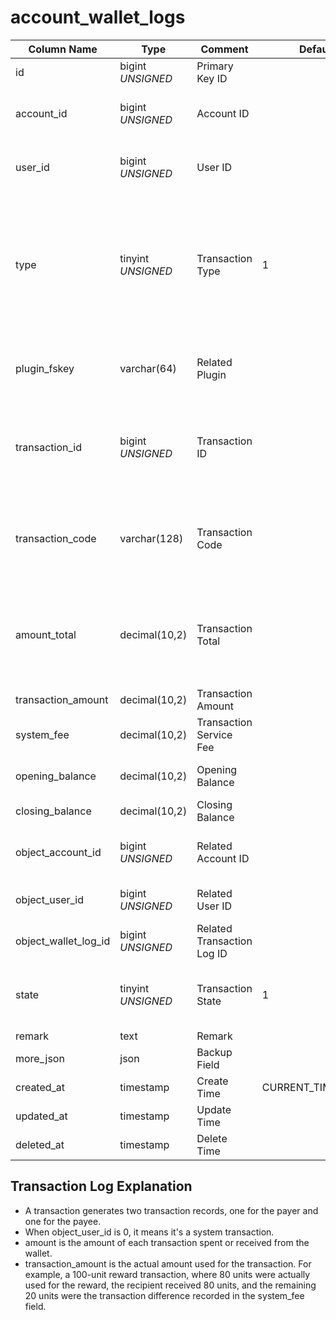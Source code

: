 # account_wallet_logs

| Column Name | Type | Comment | Default | Null | Remark |
| --- | --- | --- | --- | --- | --- |
| id | bigint *UNSIGNED* | Primary Key ID |  | NO | Auto Increment |
| account_id | bigint *UNSIGNED* | Account ID |  | NO | The account this transaction record belongs to, Related field [accounts->id](accounts.md) |
| user_id | bigint *UNSIGNED* | User ID |  | YES | The user this transaction record belongs to, Related field [users->id](../users/users.md) |
| type | tinyint *UNSIGNED* | Transaction Type | 1 | NO | 1.Income (Recharge) / 2.Income (Unfreeze) / 3.Income (Transaction) <br> 4.Expense (Withdrawal) / 5.Expense (Freeze) / 6.Expense (Transaction) |
| plugin_fskey | varchar(64) | Related Plugin |  | NO | Related field [plugins->fskey](../plugins/plugins.md)<br>Which plugin triggered the transaction |
| transaction_id | bigint *UNSIGNED* | Transaction ID |  | YES | Plugin record value, if the plugin has separate data, this ID can be used to query the content recorded in the plugin |
| transaction_code | varchar(128) | Transaction Code |  | YES | Plugin record value, if the plugin has separate data, this Code can be used to query the content recorded in the plugin |
| amount_total | decimal(10,2) | Transaction Total |  | NO | The sum of transaction amount and service fee, actual transaction amount from the wallet<br>`transaction_amount` + `system_fee` |
| transaction_amount | decimal(10,2) | Transaction Amount |  | NO |  |
| system_fee | decimal(10,2) | Transaction Service Fee |  | NO |  |
| opening_balance | decimal(10,2) | Opening Balance |  | NO | Wallet balance before the transaction |
| closing_balance | decimal(10,2) | Closing Balance |  | NO | Wallet balance after the transaction |
| object_account_id | bigint *UNSIGNED* | Related Account ID |  | YES | Related field [accounts->id](accounts.md), this transaction is from whom |
| object_user_id | bigint *UNSIGNED* | Related User ID |  | YES | Related field [users->id](../users/users.md), this transaction is from whom |
| object_wallet_log_id | bigint *UNSIGNED* | Related Transaction Log ID |  | YES | Related field account_wallet_logs->id |
| state | tinyint *UNSIGNED* | Transaction State | 1 | NO | 1.PENDING<br>2.PROCESSING<br>3.SUCCESS<br>4.FAILED<br>5.REVERSED |
| remark | text | Remark |  | YES |  |
| more_json | json | Backup Field |  | YES |  |
| created_at | timestamp | Create Time | CURRENT_TIMESTAMP | NO |  |
| updated_at | timestamp | Update Time |  | YES |  |
| deleted_at | timestamp | Delete Time |  | YES |  |

## Transaction Log Explanation

- A transaction generates two transaction records, one for the payer and one for the payee.
- When object_user_id is 0, it means it's a system transaction.
- amount is the amount of each transaction spent or received from the wallet.
- transaction_amount is the actual amount used for the transaction. For example, a 100-unit reward transaction, where 80 units were actually used for the reward, the recipient received 80 units, and the remaining 20 units were the transaction difference recorded in the system_fee field.
